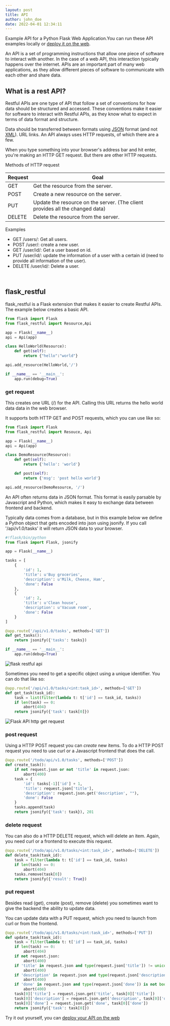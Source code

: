 ```yaml
---
layout: post
title: API
author: john_doe
date: 2022-04-01 12:34:11
---
```

Example API for a Python Flask Web Application.You can run these API examples locally or [deploy it on the web](https://www.pythonanywhere.com/?affiliate_id=00535ced).

An API is a set of programming instructions that allow one piece of software to interact with another. In the case of a web API, this interaction typically happens over the internet. APIs are an important part of many web applications, as they allow different pieces of software to communicate with each other and share data.

## What is a rest API?

Restful APIs are one type of API that follow a set of conventions for how data should be structured and accessed. These conventions make it easier for software to interact with Restful APIs, as they know what to expect in terms of data format and structure. 

Data should be transferred between formats using [JSON](https://en.wikipedia.org/wiki/JSON) format (and not [XML](https://en.wikipedia.org/wiki/XML)).
URL links. An API always uses HTTP requests, of which there are a few.

When you type something into your browser's address bar and hit enter, you're making an HTTP GET request. But there are other HTTP requests.

Methods of HTTP request

| Request | Goal |
|---|---|
| GET    | Get the resource from the server. |
| POST   | Create a new resource on the server. |
| PUT    | Update the resource on the server. (The client provides all the changed data) |
| DELETE | Delete the resource from the server. |

Examples

* GET /users/: Get all users.
* POST /user/: create a new user.
* GET /user/id/: Get a user based on id.
* PUT /user/id/: update the information of a user with a certain id (need to provide all information of the user).
* DELETE /user/id/: Delete a user.

<br />

## flask_restful

flask_restful is a Flask extension that makes it easier to create Restful APIs. The example below creates a basic API.

```python
from flask import Flask
from flask_restful import Resource,Api

app = Flask(__name__)
api = Api(app)

class HelloWorld(Resource):
    def get(self):
        return {"hello":"world"}

api.add_resource(HelloWorld,'/')

if __name__ == '__main__':
    app.run(debug=True)
```

### get request

This creates one URL (/) for the API. Calling this URL returns the hello world data data in the web browser.

It supports both HTTP GET and POST requests, which you can use like so:

```python
from flask import Flask
from flask_restful import Resouce, Api

app = Flask(__name__)
api = Api(app)

class DemoResource(Resource):
    def get(self):
        return {'hello': 'world'}

    def post(self):
        return {'msg': 'post hello world'}

api.add_resource(DemoResource, '/')
```

An API often returns data in JSON format. This format is easily parsable by Javascript and Python, which makes it easy to exchange data between frontend and backend.

Typically data comes from a database, but in this example below we define a Python object that gets encoded into json using jsonify. If you call '/api/v1.0/tasks' it will return JSON data to your browser.

```python
#!flask/bin/python
from flask import Flask, jsonify

app = Flask(__name__)

tasks = [
    {
        'id': 1,
        'title': u'Buy groceries',
        'description': u'Milk, Cheese, Ham',                  
        'done': False
    },
    {
        'id': 2,
        'title': u'Clean house',
        'description': u'Vacuum room',                                   
        'done': False
    }
]

@app.route('/api/v1.0/tasks', methods=['GET'])
def get_tasks():
    return jsonify({'tasks': tasks})

if __name__ == '__main__':
    app.run(debug=True)
```

![flask restful api](/assets/img/uploads/flask-api-get.png)

Sometimes you need to get a specific object using a unique identifier. You can do that like so:

```python
@app.route('/api/v1.0/tasks/<int:task_id>', methods=['GET'])
def get_task(task_id):
    task = list(filter(lambda t: t['id'] == task_id, tasks))
    if len(task) == 0:
        abort(404)
    return jsonify({'task': task[0]})
```

![Flask API http get request](/assets/img/uploads/flask-restful-get-id.png)

### post request

Using a HTTP POST request you can *create* new items. To do a HTTP POST request you need to use curl or a Javascript frontend that does the call.

```python
@app.route('/todo/api/v1.0/tasks', methods=['POST'])
def create_task():
    if not request.json or not 'title' in request.json:
        abort(400)
    task = {
        'id': tasks[-1]['id'] + 1,
        'title': request.json['title'],
        'description': request.json.get('description', ""),
        'done': False
    }
    tasks.append(task)
    return jsonify({'task': task}), 201
```

### delete request

You can also do a HTTP DELETE request, which will delete an item. Again, you need curl or a frontend to execute this request.

```python
@app.route('/todo/api/v1.0/tasks/<int:task_id>', methods=['DELETE'])
def delete_task(task_id):
    task = filter(lambda t: t['id'] == task_id, tasks)
    if len(task) == 0:
        abort(404)
    tasks.remove(task[0])
    return jsonify({'result': True})
```

### put request

Besides read (get), create (post), remove (delete) you sometimes want to give the backend the ability to update data. 

You can update data with a PUT request, which you need to launch from curl or from the frontend.

```python
@app.route('/todo/api/v1.0/tasks/<int:task_id>', methods=['PUT'])
def update_task(task_id):
    task = filter(lambda t: t['id'] == task_id, tasks)
    if len(task) == 0:
        abort(404)
    if not request.json:
        abort(400)
    if 'title' in request.json and type(request.json['title']) != unicode:
        abort(400)
    if 'description' in request.json and type(request.json['description']) is not unicode:
        abort(400)
    if 'done' in request.json and type(request.json['done']) is not bool:
        abort(400)
    task[0]['title'] = request.json.get('title', task[0]['title'])
    task[0]['description'] = request.json.get('description', task[0]['description'])
    task[0]['done'] = request.json.get('done', task[0]['done'])
    return jsonify({'task': task[0]})
```

Try it out yourself, you can [deploy your API on the web](https://www.pythonanywhere.com/?affiliate_id=00535ced)